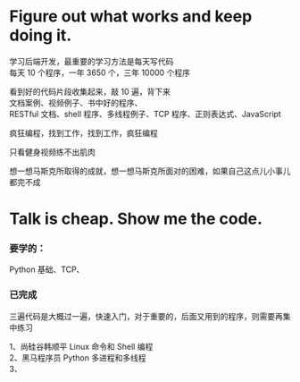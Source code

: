 
# Figure out what works and keep doing it.  


学习后端开发，最重要的学习方法是每天写代码  
每天 10 个程序，一年 3650 个，三年 10000 个程序  

看到好的代码片段收集起来，敲 10 遍，背下来  
文档案例、视频例子、书中好的程序、  
RESTful 文档、shell 程序、多线程例子、TCP 程序、正则表达式、JavaScript   


疯狂编程，找到工作，找到工作，疯狂编程  

只看健身视频练不出肌肉  

想一想马斯克所取得的成就，想一想马斯克所面对的困难，如果自己这点儿小事儿都完不成  

# Talk is cheap. Show me the code.  


### 要学的：
Python 基础、TCP、  




### 已完成

三遍代码是大概过一遍，快速入门，对于重要的，后面又用到的程序，则需要再集中练习  

1、尚硅谷韩顺平 Linux 命令和 Shell 编程  
2、黑马程序员 Python 多进程和多线程  
3、




